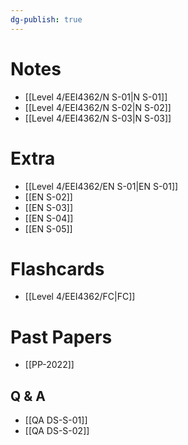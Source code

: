 ```yaml
---
dg-publish: true
---
```


# Notes
- [[Level 4/EEI4362/N S-01|N S-01]]
- [[Level 4/EEI4362/N S-02|N S-02]]
- [[Level 4/EEI4362/N S-03|N S-03]]

# Extra
- [[Level 4/EEI4362/EN S-01|EN S-01]]
- [[EN S-02]]
- [[EN S-03]]
- [[EN S-04]]
- [[EN S-05]]

# Flashcards
- [[Level 4/EEI4362/FC|FC]]

# Past Papers
- [[PP-2022]]

## Q & A
- [[QA DS-S-01]]
- [[QA DS-S-02]]
